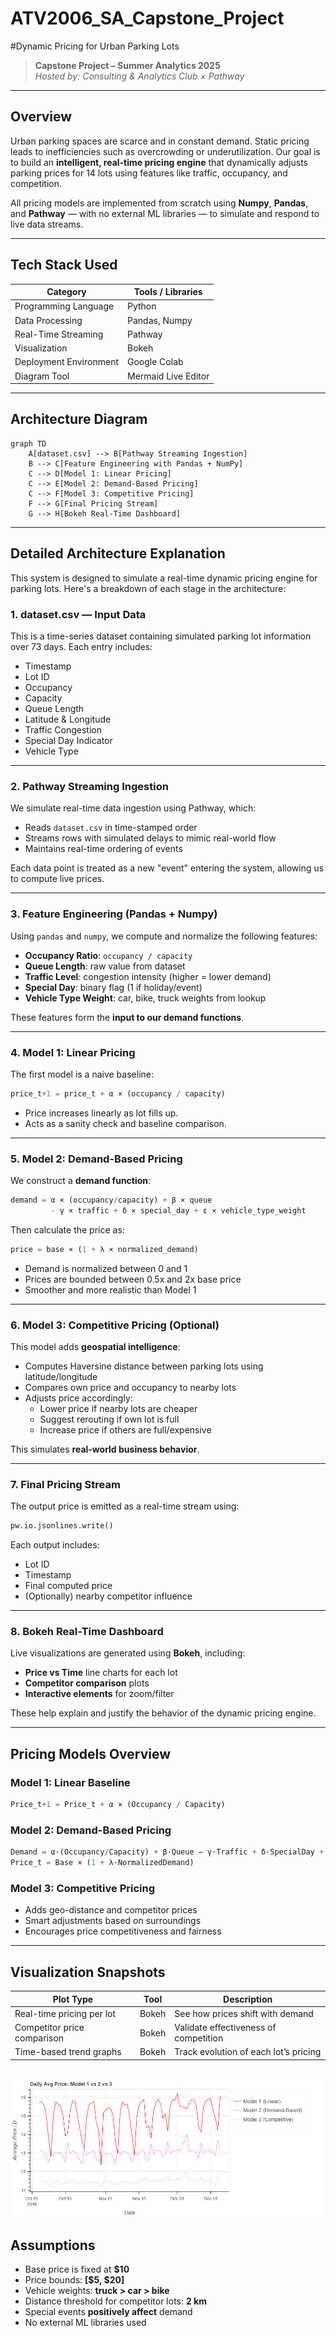# ATV2006_SA_Capstone_Project

#Dynamic Pricing for Urban Parking Lots

> **Capstone Project – Summer Analytics 2025**  
> *Hosted by: Consulting & Analytics Club × Pathway*

---

## Overview

Urban parking spaces are scarce and in constant demand. Static pricing leads to inefficiencies such as overcrowding or underutilization. Our goal is to build an **intelligent, real-time pricing engine** that dynamically adjusts parking prices for 14 lots using features like traffic, occupancy, and competition.

All pricing models are implemented from scratch using **Numpy**, **Pandas**, and **Pathway** — with no external ML libraries — to simulate and respond to live data streams.

---

## Tech Stack Used

| Category              | Tools / Libraries      |
|-----------------------|------------------------|
| Programming Language  | Python                 |
| Data Processing       | Pandas, Numpy          |
| Real-Time Streaming   | Pathway                |
| Visualization         | Bokeh                  |
| Deployment Environment| Google Colab           |
| Diagram Tool          | Mermaid Live Editor    |

---

## Architecture Diagram

```mermaid
graph TD
    A[dataset.csv] --> B[Pathway Streaming Ingestion]
    B --> C[Feature Engineering with Pandas + NumPy]
    C --> D[Model 1: Linear Pricing]
    C --> E[Model 2: Demand-Based Pricing]
    C --> F[Model 3: Competitive Pricing]
    F --> G[Final Pricing Stream]
    G --> H[Bokeh Real-Time Dashboard]
```

---

## Detailed Architecture Explanation

This system is designed to simulate a real-time dynamic pricing engine for parking lots. Here's a breakdown of each stage in the architecture:

### 1. dataset.csv — Input Data  
This is a time-series dataset containing simulated parking lot information over 73 days. Each entry includes:
- Timestamp  
- Lot ID  
- Occupancy  
- Capacity  
- Queue Length  
- Latitude & Longitude  
- Traffic Congestion  
- Special Day Indicator  
- Vehicle Type  

---

### 2. Pathway Streaming Ingestion  
We simulate real-time data ingestion using Pathway, which:
- Reads `dataset.csv` in time-stamped order  
- Streams rows with simulated delays to mimic real-world flow  
- Maintains real-time ordering of events  

Each data point is treated as a new "event" entering the system, allowing us to compute live prices.

---

### 3. Feature Engineering (Pandas + Numpy)  
Using `pandas` and `numpy`, we compute and normalize the following features:
- **Occupancy Ratio**: `occupancy / capacity`  
- **Queue Length**: raw value from dataset  
- **Traffic Level**: congestion intensity (higher = lower demand)  
- **Special Day**: binary flag (1 if holiday/event)  
- **Vehicle Type Weight**: car, bike, truck weights from lookup  

These features form the **input to our demand functions**.

---

### 4. Model 1: Linear Pricing  
The first model is a naive baseline:
```python
price_t+1 = price_t + α × (occupancy / capacity)
```
- Price increases linearly as lot fills up.  
- Acts as a sanity check and baseline comparison.

---

###  5. Model 2: Demand-Based Pricing  
We construct a **demand function**:
```python
demand = α × (occupancy/capacity) + β × queue
         - γ × traffic + δ × special_day + ε × vehicle_type_weight
```
Then calculate the price as:
```python
price = base × (1 + λ × normalized_demand)
```
- Demand is normalized between 0 and 1  
- Prices are bounded between 0.5x and 2x base price  
- Smoother and more realistic than Model 1

---

###  6. Model 3: Competitive Pricing (Optional)  
This model adds **geospatial intelligence**:
- Computes Haversine distance between parking lots using latitude/longitude  
- Compares own price and occupancy to nearby lots  
- Adjusts price accordingly:
  - Lower price if nearby lots are cheaper  
  - Suggest rerouting if own lot is full  
  - Increase price if others are full/expensive  

This simulates **real-world business behavior**.

---

### 7. Final Pricing Stream  
The output price is emitted as a real-time stream using:
```python
pw.io.jsonlines.write()
```
Each output includes:
- Lot ID  
- Timestamp  
- Final computed price  
- (Optionally) nearby competitor influence  

---

### 8. Bokeh Real-Time Dashboard  
Live visualizations are generated using **Bokeh**, including:
- **Price vs Time** line charts for each lot  
- **Competitor comparison** plots  
- **Interactive elements** for zoom/filter  

These help explain and justify the behavior of the dynamic pricing engine.

---

##  Pricing Models Overview

###  Model 1: Linear Baseline
```python
Price_t+1 = Price_t + α × (Occupancy / Capacity)
```

###  Model 2: Demand-Based Pricing
```python
Demand = α·(Occupancy/Capacity) + β·Queue − γ·Traffic + δ·SpecialDay + ε·VehicleWeight  
Price_t = Base × (1 + λ·NormalizedDemand)
```

###  Model 3: Competitive Pricing
- Adds geo-distance and competitor prices  
- Smart adjustments based on surroundings  
- Encourages price competitiveness and fairness  

---

## Visualization Snapshots

| Plot Type                   | Tool   | Description                            |
|-----------------------------|--------|----------------------------------------|
| Real-time pricing per lot   | Bokeh  | See how prices shift with demand       |
| Competitor price comparison | Bokeh  | Validate effectiveness of competition  |
| Time-based trend graphs     | Bokeh  | Track evolution of each lot’s pricing  |
![img1](./bokeh_plot1.png)
---

##  Assumptions

- Base price is fixed at **$10**  
- Price bounds: **[$5, $20]**  
- Vehicle weights: **truck > car > bike**  
- Distance threshold for competitor lots: **2 km**  
- Special events **positively affect** demand  
- No external ML libraries used  

